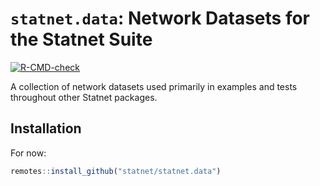 # `statnet.data`: Network Datasets for the Statnet Suite 

<!-- badges: start -->
[![R-CMD-check](https://github.com/statnet/statnet.data/workflows/R-CMD-check/badge.svg)](https://github.com/statnet/statnet.data/actions)
<!-- badges: end -->

A collection of network datasets used primarily in examples and tests throughout
other Statnet packages.


## Installation

For now:

```r
remotes::install_github("statnet/statnet.data")
```
